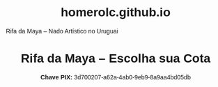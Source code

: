 # homerolc.github.io
Rifa da Maya – Nado Artístico no Uruguai

<!DOCTYPE html>
<html lang="pt-BR">
<head>
  <meta charset="UTF-8" />
  <meta name="viewport" content="width=device-width, initial-scale=1.0" />
  <title>Escolha sua Cota - Rifa da Maya</title>
  <style>
    body {
      font-family: Arial, sans-serif;
      padding: 20px;
    }
    h1 {
      text-align: center;
    }
    .grid {
      display: grid;
      grid-template-columns: repeat(auto-fill, minmax(80px, 1fr));
      gap: 10px;
      margin-top: 30px;
    }
    .botao {
      padding: 10px;
      border: none;
      border-radius: 6px;
      font-size: 14px;
      cursor: pointer;
      min-height: 60px;
      display: flex;
      flex-direction: column;
      justify-content: center;
      align-items: center;
      transition: 0.2s;
    }
    .disponivel {
      background: #fff;
      border: 1px solid #ccc;
      color: #333;
    }
    .reservado {
      background: #fff5cc;
      border: 1px solid #e0c361;
      color: #996600;
    }
    .pago {
      background: #cce5ff;
      border: 1px solid #3399ff;
      color: #004085;
      cursor: not-allowed;
    }
  </style>
</head>
<body>

<h1>Rifa da Maya – Escolha sua Cota</h1>
<p style="text-align: center;"><strong>Chave PIX:</strong> 3d700207-a62a-4ab0-9eb9-8a9aa4bd05db</p>

<div class="grid" id="gradeNumeros"></div>

<script>
  const TOTAL_NUMEROS = 300;
  let rifa = [];

  function carregarRifa() {
    const salva = localStorage.getItem("rifaMayaDados");
    if (salva) {
      rifa = JSON.parse(salva);
    } else {
      rifa = Array.from({ length: TOTAL_NUMEROS }, (_, i) => ({
        numero: i + 1,
        nome: "",
        contato: "",
        pago: false
      }));
    }
  }

  function salvarRifa() {
    localStorage.setItem("rifaMayaDados", JSON.stringify(rifa));
  }

  function renderizar() {
    const container = document.getElementById("gradeNumeros");
    container.innerHTML = "";

    rifa.forEach((item, i) => {
      const btn = document.createElement("button");
      btn.className = "botao";
      if (item.nome && item.pago) {
        btn.classList.add("pago");
      } else if (item.nome) {
        btn.classList.add("reservado");
      } else {
        btn.classList.add("disponivel");
      }

      btn.innerHTML = `<strong>${item.numero}</strong><div>${item.nome || "-"}</div>`;

      if (!item.pago) {
        btn.onclick = () => editarCota(i);
      }

      container.appendChild(btn);
    });
  }

  function editarCota(i) {
    const nome = prompt("Digite seu nome:", rifa[i].nome || "");
    if (nome === null) return; // cancelado

    if (nome.trim() === "") {
      // limpar cota se não está paga
      rifa[i].nome = "";
      rifa[i].contato = "";
    } else {
      const contato = prompt("Digite seu contato (opcional):", rifa[i].contato || "") || "";
      rifa[i].nome = nome.trim();
      rifa[i].contato = contato.trim();
    }

    salvarRifa();
    renderizar();
  }

  carregarRifa();
  renderizar();
</script>

</body>
</html>
